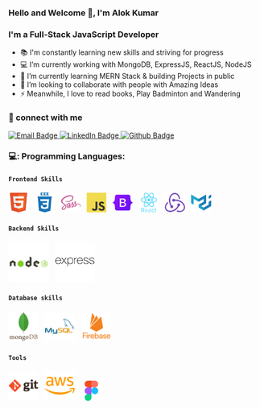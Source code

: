 ### Hello and Welcome 👋, I'm Alok Kumar

 ### I'm a Full-Stack JavaScript Developer
 - 📚 I'm constantly learning new skills and striving for progress
 - 💻 I’m currently working with MongoDB, ExpressJS, ReactJS, NodeJS
 - 🌱 I’m currently learning MERN Stack & building Projects in public
 - 👯 I’m looking to collaborate with people with Amazing Ideas
 - ⚡ Meanwhile, I love to read books, Play Badminton and Wandering

### 📩 connect with me
 
<div id="badges">
 <a href="https://mail.google.com/mail/u/0/">
    <img src="https://img.shields.io/badge/alokk13799@gmail.com-grey?style=for-the-badge&logo=gmail&logoColor=red" alt="Email Badge"/>
  </a>
  <a href="https://www.linkedin.com/in/alokkumar13/">
    <img src="https://img.shields.io/badge/LinkedIn-blue?style=for-the-badge&logo=linkedin&logoColor=white" alt="LinkedIn Badge"/>
  </a>
  
  <a href="https://github.com/Alokkumarcse">
    <img src="https://img.shields.io/badge/Github-gray?style=for-the-badge&logo=github&logoColor=white" alt="Github Badge"/>
  </a>
</div>

### 💻: Programming Languages:

#### `Frontend Skills`

<div>
  <img src="https://github.com/devicons/devicon/blob/master/icons/html5/html5-original.svg" title="HTML5" alt="HTML" width="40" height="40"/>&nbsp;&nbsp;
  <img src="https://github.com/devicons/devicon/blob/master/icons/css3/css3-plain-wordmark.svg"  title="CSS3" alt="CSS" width="40" height="40"/>&nbsp;&nbsp;
 <img src="https://github.com/devicons/devicon/blob/master/icons/sass/sass-original.svg"  title="SASS" alt="SASS" width="40" height="40"/>&nbsp;&nbsp;
  <img src="https://github.com/devicons/devicon/blob/master/icons/javascript/javascript-original.svg" title="JavaScript" alt="JavaScript" width="40"      height="40"/>&nbsp;&nbsp;
 <img src="https://github.com/devicons/devicon/blob/master/icons/bootstrap/bootstrap-original.svg" title="BOOTSTRAP" alt="BOOTSTRAP" width="40" height="40"/>&nbsp;&nbsp;
 <img src="https://github.com/devicons/devicon/blob/master/icons/react/react-original-wordmark.svg" title="React" alt="React" width="40" height="40"/>&nbsp;&nbsp;
  <img src="https://github.com/devicons/devicon/blob/master/icons/redux/redux-original.svg" title="Redux" alt="Redux " width="40" height="40"/>&nbsp;&nbsp;
 <img src="https://github.com/devicons/devicon/blob/master/icons/materialui/materialui-original.svg" title="Material UI" alt="Material UI" width="40" height="40"/>&nbsp;&nbsp;
 </div>
 
 #### `Backend Skills`
 <div>
  <img src="https://github.com/devicons/devicon/blob/master/icons/nodejs/nodejs-original-wordmark.svg" title="NodeJS" alt="NodeJS" width="80" height="80"/>&nbsp;&nbsp;
  <img src="https://github.com/devicons/devicon/blob/master/icons/express/express-original-wordmark.svg" title="express" alt="express" width="80" height="80"   />&nbsp;&nbsp;
 </div>
 
 #### `Database skills`
 
 <div>
      <img src="https://github.com/devicons/devicon/blob/master/icons/mongodb/mongodb-original-wordmark.svg" title="mongodb"  alt="mongodb" width="60" height="60"/>&nbsp;&nbsp;
      <img src="https://github.com/devicons/devicon/blob/master/icons/mysql/mysql-original-wordmark.svg" title="MySQL"  alt="MySQL" width="60" height="60"/>&nbsp;&nbsp;
      <img src="https://github.com/devicons/devicon/blob/master/icons/firebase/firebase-plain-wordmark.svg" title="Firebase" alt="Firebase" width="60" height="60"/>&nbsp;&nbsp;
 </div>
 
 
  #### `Tools`
  
  <div>
      <img src="https://github.com/devicons/devicon/blob/master/icons/git/git-original-wordmark.svg" title="Git" **alt="Git" width="60" height="60"/>&nbsp;&nbsp;
      <img src="https://github.com/devicons/devicon/blob/master/icons/amazonwebservices/amazonwebservices-plain-wordmark.svg" title="AWS" alt="AWS" width="60" height="60"/>&nbsp;&nbsp;
     <img src="https://github.com/devicons/devicon/blob/master/icons/figma/figma-original.svg" title="Figma" alt="figma" width="40" height="40"/>&nbsp;&nbsp;
 
 </div>
 

<!---
Alokkumarcse is a ✨ special ✨ repository because its `README.md` (this file) appears on your GitHub profile.
You can click the Preview link to take a look at your changes.
--->
